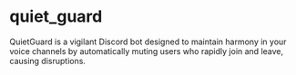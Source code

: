 # quiet_guard
 QuietGuard is a vigilant Discord bot designed to maintain harmony in your voice channels by automatically muting users who rapidly join and leave, causing disruptions.
